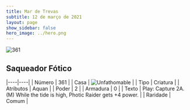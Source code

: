 ```yaml
---
title: Mar de Trevas
subtitle: 12 de março de 2021
layout: page
show_sidebar: false
hero_image: ../hero.png
---
```


![361](https://cdn.keyforgegame.com/media/card_front/pt/496_361_J6CHJQ2MW432_pt.png)

## Saqueador Fótico

|----|----|
| Número | 361 |
| Casa | ![Unfathomable](https://archonarcana.com/images/thumb/1/10/Unfathomable.png/22px-Unfathomable.png "Abissais") |
| Tipo | Criatura |
| Atributos | Aquan |
| Poder | 2 |
| Armadura | 0 |
| Texto | Play: Capture 2A.  (M) While the tide is high, Photic Raider gets +4 power. |
| Raridade | Comum |
